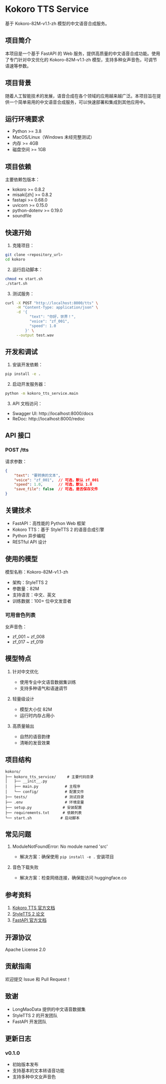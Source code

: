 
# Kokoro TTS Service

基于 Kokoro-82M-v1.1-zh 模型的中文语音合成服务。

## 项目简介

本项目是一个基于 FastAPI 的 Web 服务，提供高质量的中文语音合成功能。使用了专门针对中文优化的 Kokoro-82M-v1.1-zh 模型，支持多种女声音色，可调节语速等参数。

## 项目背景

随着人工智能技术的发展，语音合成在各个领域的应用越来越广泛。本项目旨在提供一个简单易用的中文语音合成服务，可以快速部署和集成到其他应用中。

## 运行环境要求

- Python >= 3.8
- MacOS/Linux（Windows 未经完整测试）
- 内存 >= 4GB
- 磁盘空间 >= 1GB

## 项目依赖

主要依赖包版本：
- kokoro >= 0.8.2
- misaki[zh] >= 0.8.2
- fastapi >= 0.68.0
- uvicorn >= 0.15.0
- python-dotenv >= 0.19.0
- soundfile

## 快速开始

1. 克隆项目：
```bash
git clone <repository_url>
cd kokoro
```

2. 运行启动脚本：
```bash
chmod +x start.sh
./start.sh
```

3. 测试服务：
```bash
curl -X POST "http://localhost:8000/tts" \
     -H "Content-Type: application/json" \
     -d '{
           "text": "你好，世界！",
           "voice": "zf_001",
           "speed": 1.0
         }' \
     --output test.wav
```

## 开发和调试

1. 安装开发依赖：
```bash
pip install -e .
```

2. 启动开发服务器：
```bash
python -m kokoro_tts_service.main
```

3. API 文档访问：
- Swagger UI: http://localhost:8000/docs
- ReDoc: http://localhost:8000/redoc

## API 接口

### POST /tts

请求参数：
```json
{
    "text": "要转换的文本",
    "voice": "zf_001",  // 可选，默认 zf_001
    "speed": 1.0,       // 可选，默认 1.0
    "save_file": false  // 可选，是否保存文件
}
```

## 关键技术

- FastAPI：高性能的 Python Web 框架
- Kokoro TTS：基于 StyleTTS 2 的语音合成引擎
- Python 异步编程
- RESTful API 设计

## 使用的模型

模型名称：Kokoro-82M-v1.1-zh
- 架构：StyleTTS 2
- 参数量：82M
- 支持语言：中文、英文
- 训练数据：100+ 位中文发音者

### 可用音色列表

女声音色：
- zf_001 ~ zf_008
- zf_017 ~ zf_019

## 模型特点

1. 针对中文优化
   - 使用专业中文语音数据集训练
   - 支持多种语气和语速调节

2. 轻量级设计
   - 模型大小仅 82M
   - 运行时内存占用小

3. 高质量输出
   - 自然的语音韵律
   - 清晰的发音效果

## 项目结构

```
kokoro/
├── kokoro_tts_service/     # 主要代码目录
│   ├── __init__.py
│   ├── main.py            # 主程序
│   └── config/            # 配置文件
├── tests/                 # 测试目录
├── .env                   # 环境变量
├── setup.py              # 安装配置
├── requirements.txt      # 依赖列表
└── start.sh             # 启动脚本
```

## 常见问题

1. ModuleNotFoundError: No module named 'src'
   - 解决方案：确保使用 `pip install -e .` 安装项目

2. 音色下载失败
   - 解决方案：检查网络连接，确保能访问 huggingface.co

## 参考资料

1. [Kokoro TTS 官方文档](https://github.com/hexgrad/kokoro)
2. [StyleTTS 2 论文](https://arxiv.org/abs/2306.07691)
3. [FastAPI 官方文档](https://fastapi.tiangolo.com/)

## 开源协议

Apache License 2.0

## 贡献指南

欢迎提交 Issue 和 Pull Request！

## 致谢

- LongMaoData 提供的中文语音数据集
- StyleTTS 2 的开发团队
- FastAPI 开发团队

## 更新日志

### v0.1.0
- 初始版本发布
- 支持基本的文本转语音功能
- 支持多种中文女声音色
